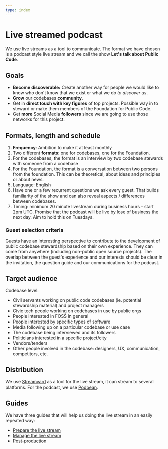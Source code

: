 ```yaml
---
type: index
---
```


# Live streamed podcast

We use live streams as a tool to communicate. The format we have chosen is a podcast style live stream and we call the show **Let's talk about Public Code**.

## Goals

- **Become discoverable:** Create another way for people we would like to know who don't know that we exist or what we do *to discover us*.
- **Grow** our codebases **community**.
- Get in **direct touch with key figures** of top projects. Possible way in to steward or make them members of the Foundation for Public Code.
- Get **more** Social Media **followers** since we are going to use those networks for this project. 

## Formats, length and schedule

1. **Frequency**: Ambition to make it at least monthly
2. Two different **formats**: one for codebases, one for the Foundation.
3. For the codebases, the format is an interview by two codebase stewards with someone from a codebase
4. For the Foundation, the format is a conversation between two persons from the foundation. This can be theoretical, about ideas and principles or about news.
5. Language: English
6. Have one or a few recurrent questions we ask every guest. That builds familiarity of the show and can also reveal aspects / differences between codebases.
7. Timing: minimum 20 minute livestream during business hours - start 2pm UTC. Promise that the podcast will be live by lose of business the next day. Aim to hold this on Tuesdays.

### Guest selection criteria

Guests have an interesting perspective to contribute to the development of public codebase stewardship based on their own experience. They can come from anywhere (including non-public open source projects).
The overlap between the guest's experience and our interests should be clear in the invitation, the question guide and our communications for the podcast.

## Target audience

Codebase level:
- Civil servants working on public code codebases (ie. potential stewardship material) and project managers
- Civic tech people working on codebases in use by public orgs
- People interested in FOSS in general
- People interested by specific types of software
- Media following up on a particular codebase or use case
- The codebase being interviewed and its followers
- Politicians interested in a specific project/city
- Vendors/tenders
- Other people involved in the codebase: designers, UX, communication, competitors, etc.

## Distribution

We use [Streamyard](streamyard.md) as a tool for the live stream, it can stream to several platforms. For the podcast, we use [Podbean](../tool-management/podbean.md ).

## Guides

We have three guides that will help us doing the live stream in an easily repeated way:

- [Prepare the live stream](prepare-live-stream.md)
- [Manage the live stream](manage-live-stream.md)
- [Post-production](post-production.md)
